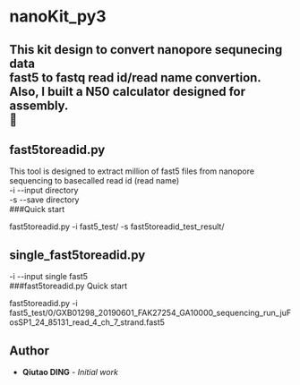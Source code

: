 # nanoKit_py3  
  This kit design to convert **nanopore sequnecing data**   
  fast5 to fastq read id/read name convertion. Also, I built a N50 calculator designed for assembly.   
:rocket:   
----  
## fast5toreadid.py   

This tool is designed to extract million of fast5 files from nanopore sequencing to basecalled read id (read name)  
-i --input directory  
-s --save directory  
###Quick start  
  
fast5toreadid.py -i fast5_test/ -s fast5toreadid_test_result/  
  
## single_fast5toreadid.py  
-i --input single fast5  
###fast5toreadid.py Quick start  

fast5toreadid.py -i fast5_test/0/GXB01298_20190601_FAK27254_GA10000_sequencing_run_juFosSP1_24_85131_read_4_ch_7_strand.fast5  

## Author  
* **Qiutao DING** - *Initial work* 
